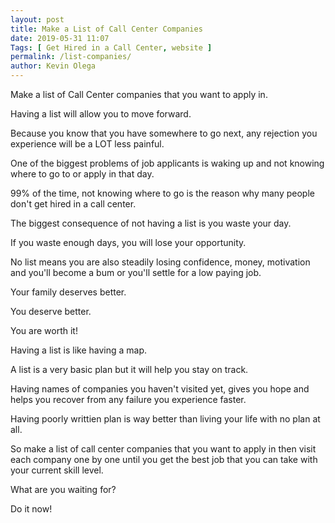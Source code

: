 ```yaml
--- 
layout: post 
title: Make a List of Call Center Companies
date: 2019-05-31 11:07
Tags: [ Get Hired in a Call Center, website ]
permalink: /list-companies/ 
author: Kevin Olega 
--- 
```

Make a list of Call Center companies that you want to apply in.

Having a list will allow you to move forward.

Because you know that you have somewhere to go next, any rejection you experience will be a LOT less painful.

One of the biggest problems of job applicants is waking up and not knowing where to go to or apply in that day.

99% of the time, not knowing where to go is the reason why many people don't get hired in a call center.

The biggest consequence of not having a list is you waste your day.

If you waste enough days, you will lose your opportunity.

No list means you are also steadily losing confidence, money, motivation and you'll become a bum or you'll settle for a low paying job.

Your family deserves better.

You deserve better.

You are worth it!

Having a list is like having a map.

A list is a very basic plan but it will help you stay on track.

Having names of companies you haven't visited yet, gives you hope and helps you recover from any failure you experience faster.

Having poorly writtien plan is way better than living your life with no plan at all.

So make a list of call center companies that you want to apply in then visit each company one by one until you get the best job that you can take with your current skill level.

What are you waiting for?

Do it now!